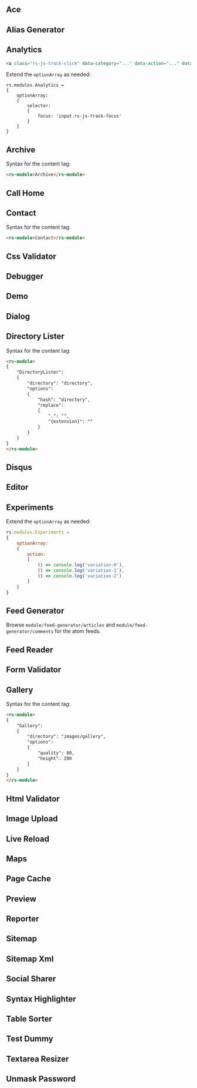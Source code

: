 Ace
---


Alias Generator
---------------


Analytics
---------

```html
<a class="rs-js-track-click" data-category="..." data-action="..." data-label="..." data-value="...">...</a>
```

Extend the `optionArray` as needed:

```
rs.modules.Analytics =
{
	optionArray:
	{
		selector:
		{
			focus: 'input.rs-js-track-focus'
		}
	}
}
```


Archive
-------

Syntax for the content tag:

```html
<rs-module>Archive</rs-module>
```

Call Home
---------


Contact
-------

Syntax for the content tag:

```html
<rs-module>Contact</rs-module>
```


Css Validator
-------------


Debugger
--------


Demo
----


Dialog
------


Directory Lister
----------------

Syntax for the content tag:

```html
<rs-module>
{
	"DirectoryLister":
	{
		"directory": "directory",
		"options":
		{
			"hash": "directory",
			"replace":
			{
				".": "",
				"{extension}": ""
			}
		}
	}
}
</rs-module>
```


Disqus
------


Editor
------


Experiments
-----------

Extend the `optionArray` as needed:

```js
rs.modules.Experiments =
{
	optionArray:
	{
		action:
		[
			() => console.log('variation-0'),
			() => console.log('variation-1'),
			() => console.log('variation-2')
		]
	}
}
```


Feed Generator
--------------

Browse `module/feed-generator/articles` and `module/feed-generator/comments` for the atom feeds.


Feed Reader
-----------


Form Validator
--------------


Gallery
-------

Syntax for the content tag:

```html
<rs-module>
{
	"Gallery":
	{
		"directory": "images/gallery",
		"options":
		{
			"quality": 80,
			"height": 200
		}
	}
}
</rs-module>
```


Html Validator
--------------


Image Upload
------------


Live Reload
-----------

Maps
----

Page Cache
----------

Preview
-------

Reporter
--------

Sitemap
-------

Sitemap Xml
-----------

Social Sharer
-------------

Syntax Highlighter
------------------

Table Sorter
------------

Test Dummy
----------

Textarea Resizer
----------------

Unmask Password
---------------
